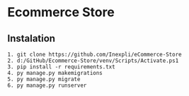 # Ecommerce Store

## Instalation

```
1. git clone https://github.com/Inexpli/eCommerce-Store
2. d:/GitHub/Ecommerce-Store/venv/Scripts/Activate.ps1  
3. pip install -r requirements.txt
4. py manage.py makemigrations
5. py manage.py migrate
6. py manage.py runserver
```

